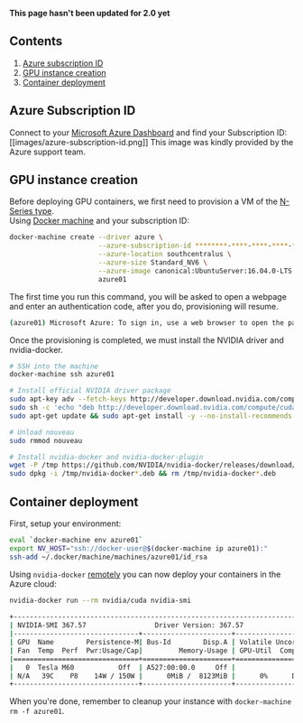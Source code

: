 **This page hasn't been updated for 2.0 yet**

## Contents
1. [Azure subscription ID](#azure-subscription-id)
1. [GPU instance creation](#gpu-instance-creation)
1. [Container deployment](#container-deployment)

## Azure Subscription ID

Connect to your [Microsoft Azure Dashboard](https://portal.azure.com/) and find your Subscription ID:
[[images/azure-subscription-id.png]]
This image was kindly provided by the Azure support team.

## GPU instance creation

Before deploying GPU containers, we first need to provision a VM of the [N-Series type](https://azure.microsoft.com/en-us/blog/azure-n-series-general-availability-on-december-1/).  
Using [Docker machine](https://docs.docker.com/machine/install-machine/) and your subscription ID:

```sh
docker-machine create --driver azure \
                      --azure-subscription-id ********-****-****-****-************ \
                      --azure-location southcentralus \
                      --azure-size Standard_NV6 \
                      --azure-image canonical:UbuntuServer:16.04.0-LTS:latest \
                      azure01
```
The first time you run this command, you will be asked to open a webpage and enter an authentication code, after you do, provisioning will resume.
```sh
(azure01) Microsoft Azure: To sign in, use a web browser to open the page https://aka.ms/devicelogin and enter the code ********* to authenticate.
```

Once the provisioning is completed, we must install the NVIDIA driver and nvidia-docker.


```sh
# SSH into the machine
docker-machine ssh azure01

# Install official NVIDIA driver package
sudo apt-key adv --fetch-keys http://developer.download.nvidia.com/compute/cuda/repos/ubuntu1604/x86_64/7fa2af80.pub
sudo sh -c 'echo "deb http://developer.download.nvidia.com/compute/cuda/repos/ubuntu1604/x86_64 /" > /etc/apt/sources.list.d/cuda.list'
sudo apt-get update && sudo apt-get install -y --no-install-recommends cuda-drivers

# Unload nouveau
sudo rmmod nouveau

# Install nvidia-docker and nvidia-docker-plugin
wget -P /tmp https://github.com/NVIDIA/nvidia-docker/releases/download/v1.0.1/nvidia-docker_1.0.1-1_amd64.deb
sudo dpkg -i /tmp/nvidia-docker*.deb && rm /tmp/nvidia-docker*.deb
```

## Container deployment

First, setup your environment:

```sh
eval `docker-machine env azure01`
export NV_HOST="ssh://docker-user@$(docker-machine ip azure01):"
ssh-add ~/.docker/machine/machines/azure01/id_rsa
```

Using `nvidia-docker` [remotely](nvidia-docker#running-it-remotely) you can now deploy your containers in the Azure cloud:

```sh
nvidia-docker run --rm nvidia/cuda nvidia-smi
     
+-----------------------------------------------------------------------------+
| NVIDIA-SMI 367.57                 Driver Version: 367.57                    |
|-------------------------------+----------------------+----------------------+
| GPU  Name        Persistence-M| Bus-Id        Disp.A | Volatile Uncorr. ECC |
| Fan  Temp  Perf  Pwr:Usage/Cap|         Memory-Usage | GPU-Util  Compute M. |
|===============================+======================+======================|
|   0  Tesla M60           Off  | A527:00:00.0     Off |                  Off |
| N/A   39C    P8    14W / 150W |      0MiB /  8123MiB |      0%      Default |
+-------------------------------+----------------------+----------------------+
```
When you're done, remember to cleanup your instance with `docker-machine rm -f azure01`.